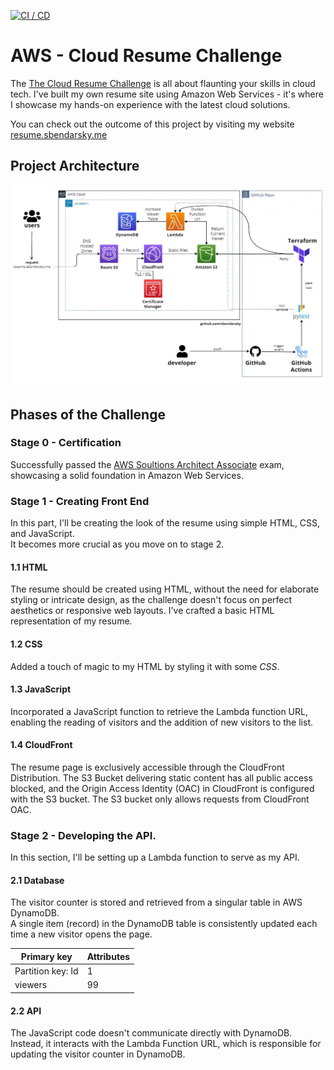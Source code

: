 [![CI / CD](https://github.com/sbendarsky/cloud-resume-challenge/actions/workflows/cicd.yml/badge.svg?branch=main)](https://github.com/sbendarsky/cloud-resume-challenge/actions/workflows/cicd.yml)
# AWS - Cloud Resume Challenge
The [The Cloud Resume Challenge](https://cloudresumechallenge.dev/) is all about flaunting your skills in cloud tech. I've built my own resume site using Amazon Web Services - it's where I showcase my hands-on experience with the latest cloud solutions.

You can check out the outcome of this project by visiting my website [resume.sbendarsky.me](https://resume.sbendarsky.me)

## Project Architecture
![architecture-diagram](./assets/architecture-diagram.png)

## Phases of the Challenge
### Stage 0 - Certification
Successfully passed the [AWS Soultions Architect Associate](https://www.credly.com/badges/83b49cef-8c14-4b93-96cf-c4c368f64280/linked_in_profile) exam, showcasing a solid foundation in Amazon Web Services.
### Stage 1 - Creating Front End
In this part, I'll be creating the look of the resume using simple HTML, CSS, and JavaScript. \
It becomes more crucial as you move on to stage 2.
#### 1.1 HTML
The resume should be created using HTML, without the need for elaborate styling or intricate design, as the challenge doesn't focus on perfect aesthetics or responsive web layouts.
I've crafted a basic HTML representation of my resume.
#### 1.2 CSS
Added a touch of magic to my HTML by styling it with some *CSS*.
#### 1.3 JavaScript
Incorporated a JavaScript function to retrieve the Lambda function URL, enabling the reading of visitors and the addition of new visitors to the list.
#### 1.4 CloudFront
The resume page is exclusively accessible through the CloudFront Distribution. The S3 Bucket delivering static content has all public access blocked, and the Origin Access Identity (OAC) in CloudFront is configured with the S3 bucket. The S3 bucket only allows requests from CloudFront OAC. 
### Stage 2 - Developing the API.
In this section, I'll be setting up a Lambda function to serve as my API.
#### 2.1 Database
The visitor counter is stored and retrieved from a singular table in AWS DynamoDB. \
A single item (record) in the DynamoDB table is consistently updated each time a new visitor opens the page.

| Primary key                | Attributes |
| -------------------------- | ---------- |
| Partition key: Id          | 1          |
| viewers                    | 99         |

#### 2.2 API
The JavaScript code doesn't communicate directly with DynamoDB. \
Instead, it interacts with the Lambda Function URL, which is responsible for updating the visitor counter in DynamoDB.
